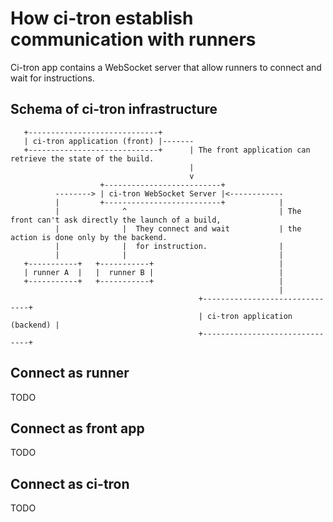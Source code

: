How ci-tron establish communication with runners
================================================

Ci-tron app contains a WebSocket server that allow runners to connect and wait for instructions.

Schema of ci-tron infrastructure
--------------------------------

```
   +-----------------------------+
   | ci-tron application (front) |-------
   +-----------------------------+      | The front application can retrieve the state of the build.
                                        |
                                        v
                    +--------------------------+
          --------> | ci-tron WebSocket Server |<------------
          |         +--------------------------+            |
          |              ^                                  | The front can't ask directly the launch of a build,
          |              |  They connect and wait           | the action is done only by the backend.
          |              |  for instruction.                |
          |              |                                  |
   +-----------+   +-----------+                            |
   | runner A  |   |  runner B |                            |
   +-----------+   +-----------+                            |
                                                            |
                                          +-------------------------------+
                                          | ci-tron application (backend) |
                                          +-------------------------------+
```

Connect as runner
-----------------

TODO

Connect as front app
--------------------

TODO

Connect as ci-tron
------------------

TODO
